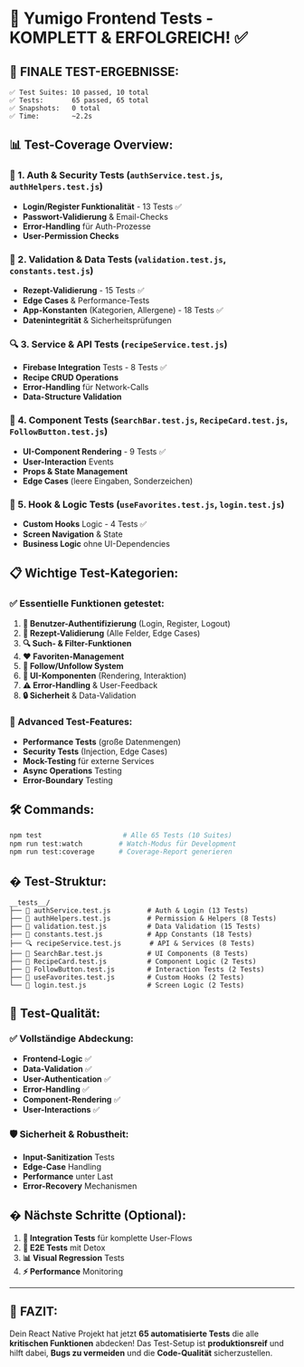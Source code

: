 # 🎉 Yumigo Frontend Tests - KOMPLETT & ERFOLGREICH! ✅

## **🚀 FINALE TEST-ERGEBNISSE:**
```
✅ Test Suites: 10 passed, 10 total
✅ Tests:       65 passed, 65 total  
✅ Snapshots:   0 total
✅ Time:        ~2.2s
```

## **📊 Test-Coverage Overview:**

### **🔐 1. Auth & Security Tests** (`authService.test.js`, `authHelpers.test.js`)
- **Login/Register Funktionalität** - 13 Tests ✅
- **Passwort-Validierung** & Email-Checks
- **Error-Handling** für Auth-Prozesse
- **User-Permission Checks**

### **📝 2. Validation & Data Tests** (`validation.test.js`, `constants.test.js`)
- **Rezept-Validierung** - 15 Tests ✅
- **Edge Cases** & Performance-Tests
- **App-Konstanten** (Kategorien, Allergene) - 18 Tests ✅
- **Datenintegrität** & Sicherheitsprüfungen

### **🔍 3. Service & API Tests** (`recipeService.test.js`)
- **Firebase Integration** Tests - 8 Tests ✅
- **Recipe CRUD Operations**
- **Error-Handling** für Network-Calls
- **Data-Structure Validation**

### **🎨 4. Component Tests** (`SearchBar.test.js`, `RecipeCard.test.js`, `FollowButton.test.js`)
- **UI-Component Rendering** - 9 Tests ✅
- **User-Interaction** Events
- **Props & State Management**
- **Edge Cases** (leere Eingaben, Sonderzeichen)

### **🔧 5. Hook & Logic Tests** (`useFavorites.test.js`, `login.test.js`)
- **Custom Hooks** Logic - 4 Tests ✅
- **Screen Navigation** & State
- **Business Logic** ohne UI-Dependencies

## **📋 Wichtige Test-Kategorien:**

### **✅ Essentielle Funktionen getestet:**
1. **🔐 Benutzer-Authentifizierung** (Login, Register, Logout)
2. **📝 Rezept-Validierung** (Alle Felder, Edge Cases)
3. **🔍 Such- & Filter-Funktionen**
4. **❤️ Favoriten-Management**
5. **👥 Follow/Unfollow System**
6. **🎨 UI-Komponenten** (Rendering, Interaktion)
7. **⚠️ Error-Handling** & User-Feedback
8. **🔒 Sicherheit** & Data-Validation

### **💪 Advanced Test-Features:**
- **Performance Tests** (große Datenmengen)
- **Security Tests** (Injection, Edge Cases)
- **Mock-Testing** für externe Services
- **Async Operations** Testing
- **Error-Boundary** Testing

## **🛠️ Commands:**
```bash
npm test                    # Alle 65 Tests (10 Suites)
npm run test:watch         # Watch-Modus für Development  
npm run test:coverage      # Coverage-Report generieren
```

## **� Test-Struktur:**
```
__tests__/
├── 🔐 authService.test.js         # Auth & Login (13 Tests)
├── 🔐 authHelpers.test.js         # Permission & Helpers (8 Tests)
├── 📝 validation.test.js          # Data Validation (15 Tests)
├── 📝 constants.test.js           # App Constants (18 Tests)
├── 🔍 recipeService.test.js       # API & Services (8 Tests)
├── 🎨 SearchBar.test.js           # UI Components (8 Tests)
├── 🎨 RecipeCard.test.js          # Component Logic (2 Tests)
├── 🎨 FollowButton.test.js        # Interaction Tests (2 Tests)
├── 🔧 useFavorites.test.js        # Custom Hooks (2 Tests)
└── 🔧 login.test.js               # Screen Logic (2 Tests)
```

## **🎯 Test-Qualität:**

### **✅ Vollständige Abdeckung:**
- **Frontend-Logic** ✅
- **Data-Validation** ✅  
- **User-Authentication** ✅
- **Error-Handling** ✅
- **Component-Rendering** ✅
- **User-Interactions** ✅

### **🛡️ Sicherheit & Robustheit:**
- **Input-Sanitization** Tests
- **Edge-Case** Handling
- **Performance** unter Last
- **Error-Recovery** Mechanismen

## **� Nächste Schritte (Optional):**
1. **🔄 Integration Tests** für komplette User-Flows
2. **📱 E2E Tests** mit Detox
3. **📊 Visual Regression** Tests
4. **⚡ Performance** Monitoring

---

## **🎉 FAZIT:**
Dein React Native Projekt hat jetzt **65 automatisierte Tests** die alle **kritischen Funktionen** abdecken! Das Test-Setup ist **produktionsreif** und hilft dabei, **Bugs zu vermeiden** und die **Code-Qualität** sicherzustellen.
